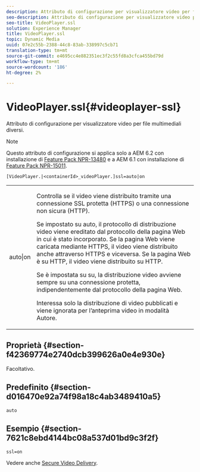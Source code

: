 ```yaml
---
description: Attributo di configurazione per visualizzatore video per file multimediali diversi.
seo-description: Attributo di configurazione per visualizzatore video per file multimediali diversi.
seo-title: VideoPlayer.ssl
solution: Experience Manager
title: VideoPlayer.ssl
topic: Dynamic Media
uuid: 07e2c55b-2388-44c8-83ab-338997c5cb71
translation-type: tm+mt
source-git-commit: e4695cc4e882351ec3f2c55fd8a3cfca455bd79d
workflow-type: tm+mt
source-wordcount: '186'
ht-degree: 2%

---
```



# VideoPlayer.ssl{#videoplayer-ssl}

Attributo di configurazione per visualizzatore video per file multimediali diversi.

>[!NOTE]
>
>Questo attributo di configurazione si applica solo a AEM 6.2 con installazione di [Feature Pack NPR-13480](https://www.adobeaemcloud.com/content/marketplace/marketplaceProxy.html?packagePath=/content/companies/public/adobe/packages/cq620/featurepack/cq-6.2.0-featurepack-13480) e a AEM 6.1 con installazione di [Feature Pack NPR-15011](https://www.adobeaemcloud.com/content/marketplace/marketplaceProxy.html?packagePath=/content/companies/public/adobe/packages/cq610/featurepack/cq-6.1.0-featurepack-15011).

`[VideoPlayer.|<containerId>_videoPlayer.]ssl=auto|on`

<table id="table_C616483932C2482CA9794DDD7313FD7C"> 
 <tbody> 
  <tr> 
   <td colname="col1"> <p> <span class="codeph"> auto|on</span> </p> </td> 
   <td colname="col2"> <p> Controlla se il video viene distribuito tramite una connessione SSL protetta (HTTPS) o una connessione non sicura (HTTP). </p> <p>Se impostato su <span class="codeph"> auto</span>, il protocollo di distribuzione video viene ereditato dal protocollo della pagina Web in cui è stato incorporato. Se la pagina Web viene caricata mediante HTTPS, il video viene distribuito anche attraverso HTTPS e viceversa. Se la pagina Web è su HTTP, il video viene distribuito su HTTP. </p> <p>Se è impostata su <span class="codeph"> su</span>, la distribuzione video avviene sempre su una connessione protetta, indipendentemente dal protocollo della pagina Web. </p> <p>Interessa solo la distribuzione di video pubblicati e viene ignorata per l’anteprima video in modalità Autore. </p> </td> 
  </tr> 
 </tbody> 
</table>

## Proprietà {#section-f42369774e2740dcb399626a0e4e930e}

Facoltativo.

## Predefinito {#section-d016470e92a74f98a18c4ab3489410a5}

`auto`

## Esempio {#section-7621c8ebd4144bc08a537d01bd9c3f2f}

```
ssl=on
```

<!--<a id="section_5943AC73316749C68761FF7F74DA7547"></a>-->

Vedere anche [Secure Video Delivery](../../../c-html5-s7-aem-asset-viewers/c-html5-mixedmedia-viewer-about/c-html5-mixedmedia-viewer-securevideodelivery.md#concept-4d155111df9f469aa6c6d7b41e959dcb).
